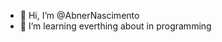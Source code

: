 - 👋 Hi, I’m @AbnerNascimento
- 👀 I’m learning everthing about in programming


<!---
AbnerNascimento/AbnerNascimento is a ✨ special ✨ repository because its `README.md` (this file) appears on your GitHub profile.
You can click the Preview link to take a look at your changes.
--->
